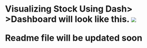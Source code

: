 <H1>Visualizing Stock Using Dash>

<br>
>Dashboard will look like this.
<img src='https://github.com/update-ankur/bhavishyavaanee/blob/master/Visualizing%20Stock%20Using%20Dash/view.png'>


Readme file will be updated soon
